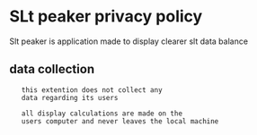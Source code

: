
# SLt peaker privacy policy 

Slt peaker is application made to display clearer slt data balance 
## data collection



```
   this extention does not collect any 
   data regarding its users

   all display calculations are made on the 
   users computer and never leaves the local machine 

```

